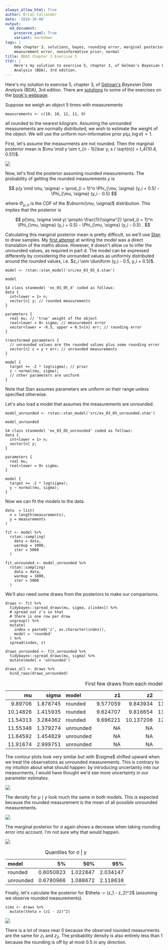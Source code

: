 ```yaml
---
always_allow_html: True
author: Brian Callander
date: '2018-10-06'
output:
  md_document:
    preserve_yaml: True
    variant: markdown
tags: |
    bda chapter 3, solutions, bayes, rounding error, marginal posterior,
    measurement error, noninformative prior, normal
title: BDA3 Chapter 3 Exercise 5
tldr: |
    Here's my solution to exercise 5, chapter 3, of Gelman's Bayesian Data
    Analysis (BDA), 3rd edition.
---
```


Here's my solution to exercise 5, chapter 3, of
[Gelman's](https://andrewgelman.com/) *Bayesian Data Analysis* (BDA),
3rd edition. There are
[solutions](http://www.stat.columbia.edu/~gelman/book/solutions.pdf) to
some of the exercises on the [book's
webpage](http://www.stat.columbia.edu/~gelman/book/).

<!--more-->
<div style="display:none">

$\DeclareMathOperator{\dbinomial}{Binomial}  \DeclareMathOperator{\dbern}{Bernoulli}  \DeclareMathOperator{\dpois}{Poisson}  \DeclareMathOperator{\dnorm}{Normal}  \DeclareMathOperator{\dt}{t}  \DeclareMathOperator{\dcauchy}{Cauchy}  \DeclareMathOperator{\dexponential}{Exp}  \DeclareMathOperator{\duniform}{Uniform}  \DeclareMathOperator{\dgamma}{Gamma}  \DeclareMathOperator{\dinvgamma}{InvGamma}  \DeclareMathOperator{\invlogit}{InvLogit}  \DeclareMathOperator{\logit}{Logit}  \DeclareMathOperator{\ddirichlet}{Dirichlet}  \DeclareMathOperator{\dbeta}{Beta}$

</div>

Suppose we weigh an object 5 times with measurements

``` {.r}
measurements <- c(10, 10, 12, 11, 9)
```

all rounded to the nearest kilogram. Assuming the unrounded measurements
are normally distributed, we wish to estimate the weight of the object.
We will use the uniform non-informative prior
$p(\mu, \log \sigma) \propto 1$.

First, let's assume the measurments are not rounded. Then the marginal
posterior mean is
$\mu \mid y \sim t_{n - 1}(\bar y, s / \sqrt{n}) = t_4(10.4, 0.51)$.

![](chapter_03_exercise_05_files/figure-markdown/mpm_plot-1..svg)

Now, let's find the posterior assuming rounded measurements. The
probability of getting the rounded measurements $y$ is

$$
p(y \mid \mu, \sigma) = \prod_{i = 1}^n \Phi_{\mu, \sigma} (y_i + 0.5) - \Phi_{\mu, \sigma} (y_i - 0.5)
$$

where $\Phi_{\mu, \sigma}$ is the CDF of the $\dnorm(\mu, \sigma)$
distribution. This implies that the posterior is

$$
p(\mu, \sigma \mid y) \propto \frac{1}{\sigma^2} \prod_{i = 1}^n \Phi_{\mu, \sigma} (y_i + 0.5) - \Phi_{\mu, \sigma} (y_i - 0.5) .
$$

Calculating this marginal posterior mean is pretty difficult, so we'll
use [Stan](http://mc-stan.org/) to draw samples. My [first
attempt](src/ex_03_05.stan) at writing the model was a direct
translation of the maths above. However, it doesn't allow us to infer
the unrounded values, as required in part d. The model can be expressed
differently by considering the unrounded values as uniformly distributed
around the rounded values, i.e.
$z_i \sim \duniform (y_i - 0.5, y_i + 0.5)$.

``` {.r}
model <- rstan::stan_model('src/ex_03_05_d.stan')
```

``` {.r}
model
```

    S4 class stanmodel 'ex_03_05_d' coded as follows:
    data {
      int<lower = 1> n;
      vector[n] y; // rounded measurements
    }

    parameters {
      real mu; // 'true' weight of the object
      real<lower = 0> sigma; // measurement error
      vector<lower = -0.5, upper = 0.5>[n] err; // rounding error
    }

    transformed parameters {
      // unrounded values are the rounded values plus some rounding error
      vector[n] z = y + err; // unrounded measurements
    }

    model {
      target += -2 * log(sigma); // prior
      z ~ normal(mu, sigma);
      // other parameters are uniform
    } 

Note that Stan assumes parameters are uniform on their range unless
specified otherwise.

Let's also load a model that assumes the measurements are unrounded.

``` {.r}
model_unrounded <- rstan::stan_model('src/ex_03_05_unrounded.stan')
```

``` {.r}
model_unrounded
```

    S4 class stanmodel 'ex_03_05_unrounded' coded as follows:
    data {
      int<lower = 1> n;
      vector[n] y; 
    }

    parameters {
      real mu; 
      real<lower = 0> sigma; 
    }

    model {
      target += -2 * log(sigma); 
      y ~ normal(mu, sigma);
    } 

Now we can fit the models to the data.

``` {.r}
data  = list(
  n = length(measurements),
  y = measurements
)
 
fit <- model %>% 
  rstan::sampling(
    data = data,
    warmup = 1000,
    iter = 5000
  ) 

fit_unrounded <- model_unrounded %>% 
  rstan::sampling(
    data = data,
    warmup = 1000,
    iter = 5000
  ) 
```

We'll also need some draws from the posteriors to make our comparisons.

``` {.r}
draws <- fit %>% 
  tidybayes::spread_draws(mu, sigma, z[index]) %>% 
  # spread out z's so that
  # there is one row per draw
  ungroup() %>%  
  mutate(
    index = paste0('z', as.character(index)),
    model = 'rounded'
  ) %>% 
  spread(index, z)

draws_unrounded <- fit_unrounded %>% 
  tidybayes::spread_draws(mu, sigma) %>% 
  mutate(model = 'unrounded') 

draws_all <- draws %>% 
  bind_rows(draws_unrounded)
```

<table class="table table-striped table-hover table-responsive" style="margin-left: auto; margin-right: auto;">
<caption>
First few draws from each model
</caption>
<thead>
<tr>
<th style="text-align:right;">
mu
</th>
<th style="text-align:right;">
sigma
</th>
<th style="text-align:left;">
model
</th>
<th style="text-align:right;">
z1
</th>
<th style="text-align:right;">
z2
</th>
<th style="text-align:right;">
z3
</th>
<th style="text-align:right;">
z4
</th>
<th style="text-align:right;">
z5
</th>
</tr>
</thead>
<tbody>
<tr>
<td style="text-align:right;">
9.89706
</td>
<td style="text-align:right;">
1.878745
</td>
<td style="text-align:left;">
rounded
</td>
<td style="text-align:right;">
9.577059
</td>
<td style="text-align:right;">
9.843934
</td>
<td style="text-align:right;">
11.53135
</td>
<td style="text-align:right;">
10.84123
</td>
<td style="text-align:right;">
9.018176
</td>
</tr>
<tr>
<td style="text-align:right;">
10.14826
</td>
<td style="text-align:right;">
1.415935
</td>
<td style="text-align:left;">
rounded
</td>
<td style="text-align:right;">
9.624707
</td>
<td style="text-align:right;">
9.816654
</td>
<td style="text-align:right;">
11.58052
</td>
<td style="text-align:right;">
10.63842
</td>
<td style="text-align:right;">
8.809419
</td>
</tr>
<tr>
<td style="text-align:right;">
11.54313
</td>
<td style="text-align:right;">
3.284362
</td>
<td style="text-align:left;">
rounded
</td>
<td style="text-align:right;">
9.696221
</td>
<td style="text-align:right;">
10.137208
</td>
<td style="text-align:right;">
12.04615
</td>
<td style="text-align:right;">
10.65639
</td>
<td style="text-align:right;">
9.369857
</td>
</tr>
<tr>
<td style="text-align:right;">
11.55348
</td>
<td style="text-align:right;">
1.379274
</td>
<td style="text-align:left;">
unrounded
</td>
<td style="text-align:right;">
NA
</td>
<td style="text-align:right;">
NA
</td>
<td style="text-align:right;">
NA
</td>
<td style="text-align:right;">
NA
</td>
<td style="text-align:right;">
NA
</td>
</tr>
<tr>
<td style="text-align:right;">
11.64592
</td>
<td style="text-align:right;">
1.454829
</td>
<td style="text-align:left;">
unrounded
</td>
<td style="text-align:right;">
NA
</td>
<td style="text-align:right;">
NA
</td>
<td style="text-align:right;">
NA
</td>
<td style="text-align:right;">
NA
</td>
<td style="text-align:right;">
NA
</td>
</tr>
<tr>
<td style="text-align:right;">
11.91674
</td>
<td style="text-align:right;">
2.999751
</td>
<td style="text-align:left;">
unrounded
</td>
<td style="text-align:right;">
NA
</td>
<td style="text-align:right;">
NA
</td>
<td style="text-align:right;">
NA
</td>
<td style="text-align:right;">
NA
</td>
<td style="text-align:right;">
NA
</td>
</tr>
</tbody>
</table>
The contour plots look very similar but with $\sigma$ shifted upward
when we treat the observations as unrounded measurements. This is
contrary to my intuition about what should happen: by introducing
uncertainty into our measurments, I would have thought we'd see more
uncertainty in our parameter estimates.

![](chapter_03_exercise_05_files/figure-markdown/contour_plot-1..svg)

The density for $\mu \mid y$ look much the same in both models. This is
expected because the rounded measurement is the mean of all possible
unrounded measurements.

![](chapter_03_exercise_05_files/figure-markdown/mu_plot-1..svg)

The marginal posterior for $\sigma$ again shows a decrease when taking
rounding error into account. I'm not sure why that would happen.

![](chapter_03_exercise_05_files/figure-markdown/sigma_plot-1..svg)

<table class="table table-striped table-hover table-responsive" style="margin-left: auto; margin-right: auto;">
<caption>
Quantiles for σ | y
</caption>
<thead>
<tr>
<th style="text-align:left;">
model
</th>
<th style="text-align:right;">
5%
</th>
<th style="text-align:right;">
50%
</th>
<th style="text-align:right;">
95%
</th>
</tr>
</thead>
<tbody>
<tr>
<td style="text-align:left;">
rounded
</td>
<td style="text-align:right;">
0.6050823
</td>
<td style="text-align:right;">
1.022847
</td>
<td style="text-align:right;">
2.034147
</td>
</tr>
<tr>
<td style="text-align:left;">
unrounded
</td>
<td style="text-align:right;">
0.6780966
</td>
<td style="text-align:right;">
1.088672
</td>
<td style="text-align:right;">
2.118638
</td>
</tr>
</tbody>
</table>
Finally, let's calculate the posterior for $\theta := (z_1 - z_2)^2$
(assuming we observe rounded measurements).

``` {.r}
sims <- draws %>% 
  mutate(theta = (z1 - z2)^2) 
```

![](chapter_03_exercise_05_files/figure-markdown/sims_plot-1..svg)

There is a lot of mass near 0 because the observed rounded measurments
are the same for $z_1$ and $z_2$. The probability density is also
entirely less than 1 because the rounding is off by at most 0.5 in any
direction.
